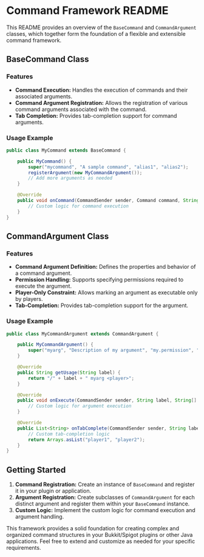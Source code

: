 # Command Framework README

This README provides an overview of the `BaseCommand` and `CommandArgument` classes, which together form the foundation of a flexible and extensible command framework.

## BaseCommand Class

### Features
- **Command Execution:** Handles the execution of commands and their associated arguments.
- **Command Argument Registration:** Allows the registration of various command arguments associated with the command.
- **Tab Completion:** Provides tab-completion support for command arguments.

### Usage Example
```java
public class MyCommand extends BaseCommand {

    public MyCommand() {
        super("mycommand", "A sample command", "alias1", "alias2");
        registerArgument(new MyCommandArgument());
        // Add more arguments as needed
    }

    @Override
    public void onCommand(CommandSender sender, Command command, String label, String[] args) {
        // Custom logic for command execution
    }
}
```

## CommandArgument Class

### Features
- **Command Argument Definition:** Defines the properties and behavior of a command argument.
- **Permission Handling:** Supports specifying permissions required to execute the argument.
- **Player-Only Constraint:** Allows marking an argument as executable only by players.
- **Tab-Completion:** Provides tab-completion support for the argument.

### Usage Example
```java
public class MyCommandArgument extends CommandArgument {

    public MyCommandArgument() {
        super("myarg", "Description of my argument", "my.permission", "alias1", "alias2", true);
    }

    @Override
    public String getUsage(String label) {
        return "/" + label + " myarg <player>";
    }

    @Override
    public void onExecute(CommandSender sender, String label, String[] args) {
        // Custom logic for argument execution
    }

    @Override
    public List<String> onTabComplete(CommandSender sender, String label, String[] args) {
        // Custom tab-completion logic
        return Arrays.asList("player1", "player2");
    }
}
```

## Getting Started
1. **Command Registration:** Create an instance of `BaseCommand` and register it in your plugin or application.
2. **Argument Registration:** Create subclasses of `CommandArgument` for each distinct argument and register them within your `BaseCommand` instance.
3. **Custom Logic:** Implement the custom logic for command execution and argument handling.

This framework provides a solid foundation for creating complex and organized command structures in your Bukkit/Spigot plugins or other Java applications. Feel free to extend and customize as needed for your specific requirements.